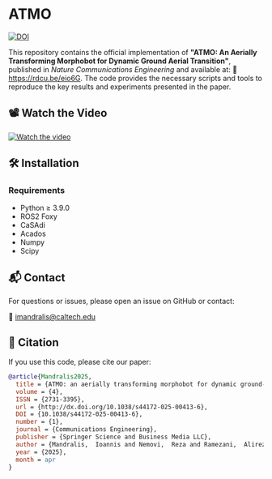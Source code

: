# **ATMO**  

[![DOI](https://zenodo.org/badge/DOI/https://doi.org/10.1038/s44172-025-00413-6.svg)]([https://arxiv.org/abs/2503.00609](https://doi.org/10.1038/s44172-025-00413-6)) 

This repository contains the official implementation of **"ATMO: An Aerially Transforming Morphobot for Dynamic Ground Aerial Transition"**, published in *Nature Communications Engineering* and available at: 📄 https://rdcu.be/eio6G. The code provides the necessary scripts and tools to reproduce the key results and experiments presented in the paper.  

## 📽️ Watch the Video

[![Watch the video](https://img.youtube.com/vi/0DqccJ0pgbs/maxresdefault.jpg)](https://youtu.be/ka0N_Gcyv5s)

## 🛠 **Installation**  
### **Requirements**  
- Python ≥ 3.9.0  
- ROS2 Foxy
- CaSAdi
- Acados
- Numpy
- Scipy

## 📬 **Contact**  
For questions or issues, please open an issue on GitHub or contact:  

📧 [imandralis@caltech.edu](mailto:imandralis@caltech.edu)  

## 📣 **Citation**  
If you use this code, please cite our paper:  

```bibtex
@article{Mandralis2025,
  title = {ATMO: an aerially transforming morphobot for dynamic ground-aerial transition},
  volume = {4},
  ISSN = {2731-3395},
  url = {http://dx.doi.org/10.1038/s44172-025-00413-6},
  DOI = {10.1038/s44172-025-00413-6},
  number = {1},
  journal = {Communications Engineering},
  publisher = {Springer Science and Business Media LLC},
  author = {Mandralis,  Ioannis and Nemovi,  Reza and Ramezani,  Alireza and Murray,  Richard M. and Gharib,  Morteza},
  year = {2025},
  month = apr 
}
